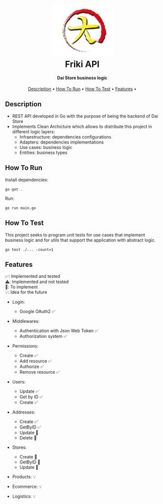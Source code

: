 <h1 align="center">
  <br>
  <img src="./logo-daistore.png" alt="dai-store" width="200">
  <br>
  Friki API
  <br>
</h1>

<h4 align="center">Dai Store business logic</h4>

<p align="center">
  <a href="#description">Description</a> •  
  <a href="#how-to-run">How To Run</a> •  
  <a href="#how-to-test">How To Test</a> •  
  <a href="#features">Features</a> •  
</p>

## Description

- REST API developed in Go with the purpose of being the backend of Dai Store
- Implements Clean Archicture which allows to distribute this project in different logic layers:
  - Infraestructure: dependencies configurations
  - Adapters: dependencies implementations
  - Use cases: business logic
  - Entities: business types

## How To Run

Install dependencies:

```
go get .
```

Run:

```
go run main.go
```

## How To Test

This project seeks to program unit tests for use cases that implement business logic and for utils that support the application with abstract logic.

```
go test ./... -count=1
```

## Features 

✅: Implemented and tested <br/>
⚠️: Implemented and not tested <br/>
📅: To implement <br/>
💡: Idea for the future <br/>

- Login:
  - Google OAuth2 ✅

- Middlewares:
  - Authentication with Json Web Token ✅
  - Authorization system ✅

- Permissions: 
  - Create ✅
  - Add resource ✅
  - Authorize ✅ 
  - Remove resource ✅

- Users:
  - Update ✅
  - Get by ID ✅
  - Create ✅

- Addresses: 
  - Create ✅
  - GetByID ✅
  - Update 📅
  - Delete 📅

- Stores:
  - Create 📅
  - GetByID 📅
  - Update 📅
  
- Products: 💡
- Ecommerce: 💡
- Logistics: 💡





    
    


